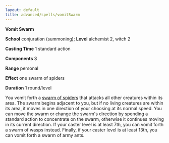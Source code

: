 ```yaml
---
layout: default
title: advanced/spells/vomitSwarm
---
```

 **Vomit Swarm**

**School** conjuration (summoning); **Level** alchemist 2, witch 2

**Casting Time** 1 standard action

**Components** S

**Range** personal

**Effect** one swarm of spiders

**Duration** 1 round/level

You vomit forth a [swarm of spiders](../../monsters/spider#_spider-swarm) that attacks all other creatures within its area. The swarm begins adjacent to you, but if no living creatures are within its area, it moves in one direction of your choosing at its normal speed. You can move the swarm or change the swarm's direction by spending a standard action to concentrate on the swarm, otherwise it continues moving in its current direction. If your caster level is at least 7th, you can vomit forth a swarm of wasps instead. Finally, if your caster level is at least 13th, you can vomit forth a swarm of army ants.

